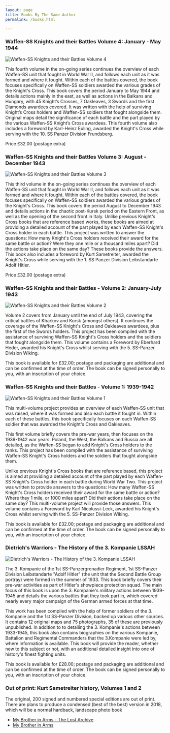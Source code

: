 ```yaml
---
layout: page
title: Books By The Same Author
permalink: /books.html

---
```

<div id="booksBySameAuthor">
  <h3>Waffen-SS Knights and their Battles Volume 4: January - May 1944</h3>
  <img src="./assets/Waffen-SS Knights V4 cover.jpg" alt="Waffen-SS Knights and their Battles Volume 4" class="books" />

  <p>This fourth volume in the on-going series continues the overview of each Waffen-SS unit that fought in World War II, and follows each unit as it was formed and where it fought. Within each of the battles covered, the book focuses specifically on Waffen-SS soldiers awarded the various grades of the Knight's Cross. This book covers the period January to May 1944 and details actions mainly in the east, as well as actions in the Balkans and Hungary, with 45 Knight’s Crosses, 7 Oakleaves, 3 Swords and the first Diamonds awardees covered. It was written with the help of surviving Knight’s Cross holders and Waffen-SS soldiers that fought alongside them. Original maps detail the significance of each battle and the part played by the various Waffen-SS Knight’s Cross awardees. This fourth volume also includes a foreword by Karl-Heinz Euling, awarded the Knight's Cross while serving with the 10. SS Panzer Division Frundsberg.</p>
  <p>Price &pound;32.00 (postage extra) </p>
  
  
  <h3>Waffen-SS Knights and their Battles Volume 3: August - December 1943</h3>
  <img src="./assets/Waffen-SS Knights V3 cover.jpg" alt="Waffen-SS Knights and their Battles Volume 3" class="books" />

  <p>This third volume in the on-going series continues the overview of each Waffen-SS unit that fought in World War II, and follows each unit as it was formed and where it fought. Within each of the battles covered, the book focuses specifically on Waffen-SS soldiers awarded the various grades of the Knight's Cross. This book covers the period August to December 1943 and details actions in the chaotic post-Kursk period on the Eastern Front, as well as the opening of the second front in Italy. Unlike previous Knight's Cross books that are reference based works, these books are aimed at providing a detailed account of the part played by each Waffen-SS Knight's Cross holder in each battle. This project was written to answer the questions: How many Knight's Cross holders received their award for the same battle or action? Were they one mile or a thousand miles apart? Did the actions take place on the same day? These books provide the answers. This book also includes a foreword by Kurt Sametreiter, awarded the Knight's Cross while serving with the 1. SS Panzer Division Leibstandarte Adolf Hitler.</p>
  <p>Price &pound;32.00 (postage extra) </p>

  <h3>Waffen-SS Knights and their Battles - Volume 2: January-July 1943</h3>
  <img src="./assets/knights2.jpg" alt="Waffen-SS Knights and their Battles Volume 2" class="books" />



  <p>Volume 2 covers from January until the end of July 1943, covering the critical battles of Kharkov and Kursk (amongst others). It continues the coverage of the Waffen-SS Knight's Cross and Oakleaves awardees, plus the first of the Swords holders. This project has been compiled with the assistance of surviving Waffen-SS Knight's Cross holders and the soldiers that fought alongside them. This volume contains a Foreword by Eberhard Heder, awarded his Knight's Cross whilst serving with the 5. SS-Panzer Division Wiking.</p>
  <p>This book is available for &pound;32.00; postage and packaging are additional and can be confirmed at the time of order. The book can be signed personally to you, with an inscription of your choice.</p>

  <h3>Waffen-SS Knights and their Battles - Volume 1: 1939-1942</h3>
  <img src="./assets/knights1.jpg" alt="Waffen-SS Knights and their Battles Volume 1" class="books" />


  <p>This multi-volume project provides an overview of each Waffen-SS unit that was raised, where it was formed and also each battle it fought in. Within each of these battles, this book specifically focuses on each Waffen-SS soldier that was awarded the Knight's Cross and Oakleaves.</p>

  <p>This first volume briefly covers the pre-war years, then focuses on the 1939-1942 war years. Poland, the West, the Balkans and Russia are all detailed, as the Waffen-SS began to add Knight's Cross holders to the ranks. This project has been compiled with the assistance of surviving Waffen-SS Knight's Cross holders and the soldiers that fought alongside them.</p>

  <p>Unlike previous Knight's Cross books that are reference based, this project is aimed at providing a detailed account of the part played by each Waffen-SS Knight's Cross holder in each battle during World War Two. This project was written to provide answers to the questions: How many Waffen-SS Knight's Cross holders received their award for the same battle or action? Where they 1 mile, or 1000 miles apart? Did their actions take place on the same day? This multi-volume project will provide those answers. This volume contains a Foreword by Karl Nicolussi-Leck, awarded his Knight's Cross whilst serving with the 5. SS-Panzer Division Wiking.</p>

  <p>This book is available for &pound;32.00; postage and packaging are additional and can be confirmed at the time of order. The book can be signed personally to you, with an inscription of your choice.</p>

  <h3>Dietrich's Warriors - The History of the 3. Kompanie LSSAH</h3>
  <img src="./assets/dwarriors.jpg" alt="Dietrich's Warriors - The History of the 3. Kompanie LSSAH" class="books" />

  <p>The 3. Kompanie of the 1st SS-Panzergrenadier Regiment, 1st SS-Panzer Division Leibstandarte "Adolf Hitler" (the unit that the Second Battle Group portray) were formed in the summer of 1933. This book briefly covers their pre-war activities as part of Hitler's showpiece protection squad. The main focus of this book is upon the 3. Kompanie's military actions between 1939-1945 and details the various battles that they took part in, which covered nearly every major campaign of the German armed forces at that time.</p>

  <p>This work has been compiled with the help of former soldiers of the 3. Kompanie and the 1st SS-Panzer Division, backed up various other sources. It contains 12 original maps and 75 photographs, 35 of these are previously unpublished. In addition to to detailing the 3. Kompanie's actions between 1933-1945, this book also contains biographies on the various Kompanie, Battalion and Regimental Commanders that the 3.Kompanie were led by, where information is available. This book will provide the reader, whether new to this subject or not, with an additional detailed insight into one of history's finest fighting units.</p>

  <p>This book is available for &pound;28.00; postage and packaging are additional and can be confirmed at the time of order. The book can be signed personally to you, with an inscription of your choice.</p>

  <h3>Out of print: Kurt Sametreiter history, Volumes 1 and 2</h3>
  <p> The original, 200 signed and numbered special editions are out of print. There are plans to produce a condensed (best of the best) version in 2018, which will be a normal hardback, landscape photo book</p>
  <ul class="over">
    <li><a href="./kurt2.html">My Brother in Arms - The Lost Archive</a></li>
    <li><a href="./kurt.html">My Brother in Arms</a></li>
  </ul>


</div>

